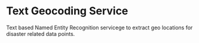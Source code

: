 # Text Geocoding Service

Text based Named Entity Recognition servicege to extract geo locations for disaster related data points. 
